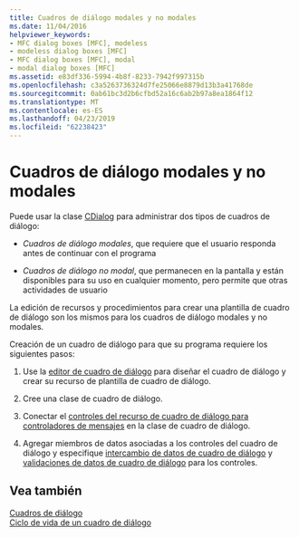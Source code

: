 ```yaml
---
title: Cuadros de diálogo modales y no modales
ms.date: 11/04/2016
helpviewer_keywords:
- MFC dialog boxes [MFC], modeless
- modeless dialog boxes [MFC]
- MFC dialog boxes [MFC], modal
- modal dialog boxes [MFC]
ms.assetid: e83df336-5994-4b8f-8233-7942f997315b
ms.openlocfilehash: c3a5263736324d7fe25066e8879d13b3a41768de
ms.sourcegitcommit: 0ab61bc3d2b6cfbd52a16c6ab2b97a8ea1864f12
ms.translationtype: MT
ms.contentlocale: es-ES
ms.lasthandoff: 04/23/2019
ms.locfileid: "62238423"
---
```

# <a name="modal-and-modeless-dialog-boxes"></a>Cuadros de diálogo modales y no modales

Puede usar la clase [CDialog](../mfc/reference/cdialog-class.md) para administrar dos tipos de cuadros de diálogo:

- *Cuadros de diálogo modales*, que requiere que el usuario responda antes de continuar con el programa

- *Cuadros de diálogo no modal*, que permanecen en la pantalla y están disponibles para su uso en cualquier momento, pero permite que otras actividades de usuario

La edición de recursos y procedimientos para crear una plantilla de cuadro de diálogo son los mismos para los cuadros de diálogo modales y no modales.

Creación de un cuadro de diálogo para que su programa requiere los siguientes pasos:

1. Use la [editor de cuadro de diálogo](../windows/dialog-editor.md) para diseñar el cuadro de diálogo y crear su recurso de plantilla de cuadro de diálogo.

1. Cree una clase de cuadro de diálogo.

1. Conectar el [controles del recurso de cuadro de diálogo para controladores de mensajes](../windows/adding-event-handlers-for-dialog-box-controls.md) en la clase de cuadro de diálogo.

1. Agregar miembros de datos asociadas a los controles del cuadro de diálogo y especifique [intercambio de datos de cuadro de diálogo](../mfc/dialog-data-exchange.md) y [validaciones de datos de cuadro de diálogo](../mfc/dialog-data-validation.md) para los controles.

## <a name="see-also"></a>Vea también

[Cuadros de diálogo](../mfc/dialog-boxes.md)<br/>
[Ciclo de vida de un cuadro de diálogo](../mfc/life-cycle-of-a-dialog-box.md)

